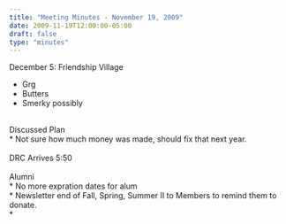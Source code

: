 ```yaml
---
title: "Meeting Minutes - November 19, 2009"
date: 2009-11-19T12:00:00-05:00
draft: false
type: "minutes"
---
```


December 5: Friendship Village<br />
* Grg<br />
* Butters<br />
* Smerky possibly<br />
<br />
Discussed Plan<br />
* Not sure how much money was made, should fix that next year.<br />
<br />
DRC Arrives 5:50<br />
<br />
Alumni<br />
* No more expration dates for alum<br />
* Newsletter end of Fall, Spring, Summer II to Members to remind them to donate.<br />
* 